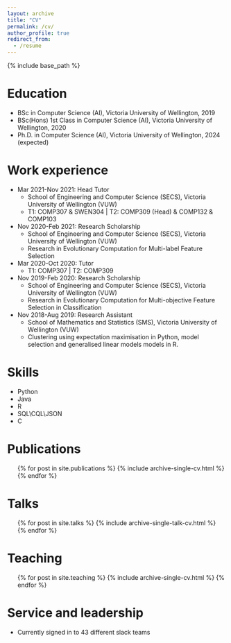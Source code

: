 ```yaml
---
layout: archive
title: "CV"
permalink: /cv/
author_profile: true
redirect_from:
  - /resume
---
```


{% include base_path %}

Education
======
* BSc in Computer Science (AI), Victoria University of Wellington, 2019
* BSc(Hons) 1st Class in Computer Science (AI), Victoria University of Wellington, 2020
* Ph.D. in Computer Science (AI), Victoria University of Wellington, 2024 (expected)

Work experience
======
* Mar 2021-Nov 2021: Head Tutor
  * School of Engineering and Computer Science (SECS), Victoria University of Wellington (VUW)
  * T1: COMP307 & SWEN304 | T2: COMP309 (Head) & COMP132 & COMP103
* Nov 2020-Feb 2021: Research Scholarship
  * School of Engineering and Computer Science (SECS), Victoria University of Wellington (VUW)
  * Research in Evolutionary Computation for Multi-label Feature Selection
* Mar 2020-Oct 2020: Tutor
  * T1: COMP307 | T2: COMP309
* Nov 2019-Feb 2020: Research Scholarship
  * School of Engineering and Computer Science (SECS), Victoria University of Wellington (VUW)
  * Research in Evolutionary Computation for Multi-objective Feature Selection in Classification
* Nov 2018-Aug 2019: Research Assistant
  * School of Mathematics and Statistics (SMS), Victoria University of Wellington (VUW)
  * Clustering using expectation maximisation in Python, model selection and generalised linear models models in R.
  
Skills
======
* Python
* Java
* R
* SQL\CQL\JSON
* C

Publications
======
  <ul>{% for post in site.publications %}
    {% include archive-single-cv.html %}
  {% endfor %}</ul>
  
Talks
======
  <ul>{% for post in site.talks %}
    {% include archive-single-talk-cv.html %}
  {% endfor %}</ul>
  
Teaching
======
  <ul>{% for post in site.teaching %}
    {% include archive-single-cv.html %}
  {% endfor %}</ul>
  
Service and leadership
======
* Currently signed in to 43 different slack teams
